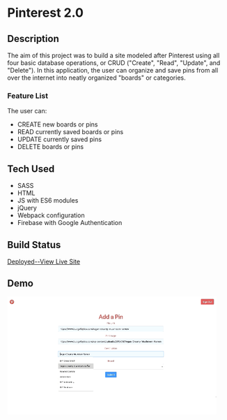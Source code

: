 # Pinterest 2.0

## Description
The aim of this project was to build a site modeled after Pinterest using all four basic database operations, or CRUD ("Create", "Read", "Update", and "Delete"). In this application, the user can organize and save pins from all over the internet into neatly organized "boards" or categories.

### Feature List
The user can:
- CREATE new boards or pins
- READ currently saved boards or pins
- UPDATE currently saved pins
- DELETE boards or pins

## Tech Used
* SASS
* HTML
* JS with ES6 modules
* jQuery
* Webpack configuration
* Firebase with Google Authentication

## Build Status
[Deployed--View Live Site](https://pinterest-4db91.web.app/)

## Demo
![Pinterest 2.0 Demo](pinterest-2.0.gif)